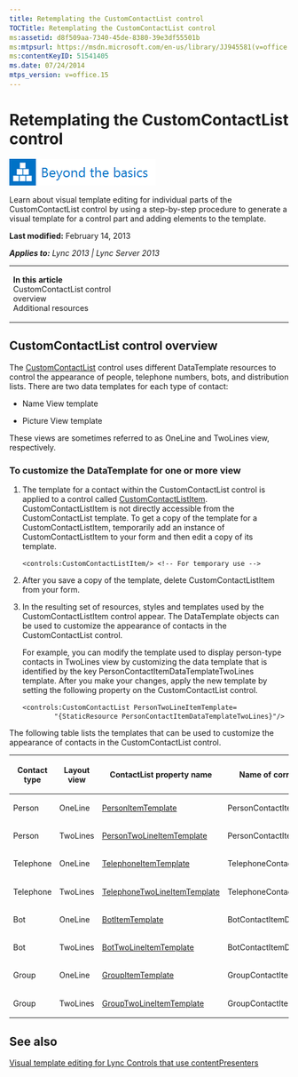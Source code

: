 ```yaml
---
title: Retemplating the CustomContactList control
TOCTitle: Retemplating the CustomContactList control
ms:assetid: d8f509aa-7340-45de-8380-39e3df55501b
ms:mtpsurl: https://msdn.microsoft.com/en-us/library/JJ945581(v=office.15)
ms:contentKeyID: 51541405
ms.date: 07/24/2014
mtps_version: v=office.15
---
```


# Retemplating the CustomContactList control

![Beyond the basics topic](images/JJ937254.mod_icon_beyondbasics_long(Office.15).png "Beyond the basics topic")

Learn about visual template editing for individual parts of the CustomContactList control by using a step-by-step procedure to generate a visual template for a control part and adding elements to the template.

**Last modified:** February 14, 2013

***Applies to:** Lync 2013 | Lync Server 2013*

<table>
<colgroup>
<col style="width: 50%" />
<col style="width: 50%" />
</colgroup>
<tbody>
<tr class="odd">
<td><p><strong>In this article</strong><br />
CustomContactList control overview<br />
Additional resources</p></td>
<td><p></p></td>
</tr>
</tbody>
</table>

## CustomContactList control overview

The [CustomContactList](https://msdn.microsoft.com/en-us/library/hh346321\(v=office.15\)) control uses different DataTemplate resources to control the appearance of people, telephone numbers, bots, and distribution lists. There are two data templates for each type of contact:

  - Name View template

  - Picture View template

These views are sometimes referred to as OneLine and TwoLines view, respectively.

### To customize the DataTemplate for one or more view

1.  The template for a contact within the CustomContactList control is applied to a control called [CustomContactListItem](https://msdn.microsoft.com/en-us/library/hh346017\(v=office.15\)). CustomContactListItem is not directly accessible from the CustomContactList template. To get a copy of the template for a CustomContactListItem, temporarily add an instance of CustomContactListItem to your form and then edit a copy of its template.
    
        <controls:CustomContactListItem/> <!-- For temporary use -->

2.  After you save a copy of the template, delete CustomContactListItem from your form.

3.  In the resulting set of resources, styles and templates used by the CustomContactListItem control appear. The DataTemplate objects can be used to customize the appearance of contacts in the CustomContactList control.
    
    For example, you can modify the template used to display person-type contacts in TwoLines view by customizing the data template that is identified by the key PersonContactItemDataTemplateTwoLines template. After you make your changes, apply the new template by setting the following property on the CustomContactList control.
    
        <controls:CustomContactList PersonTwoLineItemTemplate=
                "{StaticResource PersonContactItemDataTemplateTwoLines}"/>

The following table lists the templates that can be used to customize the appearance of contacts in the CustomContactList control.

<table>
<colgroup>
<col style="width: 25%" />
<col style="width: 25%" />
<col style="width: 25%" />
<col style="width: 25%" />
</colgroup>
<thead>
<tr class="header">
<th><p>Contact type</p></th>
<th><p>Layout view</p></th>
<th><p>ContactList property name</p></th>
<th><p>Name of corresponding DataTemplate</p></th>
</tr>
</thead>
<tbody>
<tr class="odd">
<td><p>Person</p></td>
<td><p>OneLine</p></td>
<td><p><a href="https://msdn.microsoft.com/en-us/library/hh363472(v=office.15)">PersonItemTemplate</a></p></td>
<td><p>PersonContactItemDataTemplateOneLine</p></td>
</tr>
<tr class="even">
<td><p>Person</p></td>
<td><p>TwoLines</p></td>
<td><p><a href="https://msdn.microsoft.com/en-us/library/hh379568(v=office.15)">PersonTwoLineItemTemplate</a></p></td>
<td><p>PersonContactItemDataTemplateTwoLines</p></td>
</tr>
<tr class="odd">
<td><p>Telephone</p></td>
<td><p>OneLine</p></td>
<td><p><a href="https://msdn.microsoft.com/en-us/library/hh363420(v=office.15)">TelephoneItemTemplate</a></p></td>
<td><p>TelephoneContactItemDataTemplateOneLine</p></td>
</tr>
<tr class="even">
<td><p>Telephone</p></td>
<td><p>TwoLines</p></td>
<td><p><a href="https://msdn.microsoft.com/en-us/library/hh363486(v=office.15)">TelephoneTwoLineItemTemplate</a></p></td>
<td><p>TelephoneContactItemDataTemplateTwoLines</p></td>
</tr>
<tr class="odd">
<td><p>Bot</p></td>
<td><p>OneLine</p></td>
<td><p><a href="https://msdn.microsoft.com/en-us/library/hh363732(v=office.15)">BotItemTemplate</a></p></td>
<td><p>BotContactItemDataTemplateOneLine</p></td>
</tr>
<tr class="even">
<td><p>Bot</p></td>
<td><p>TwoLines</p></td>
<td><p><a href="https://msdn.microsoft.com/en-us/library/hh363405(v=office.15)">BotTwoLineItemTemplate</a></p></td>
<td><p>BotContactItemDataTemplateTwoLines</p></td>
</tr>
<tr class="odd">
<td><p>Group</p></td>
<td><p>OneLine</p></td>
<td><p><a href="https://msdn.microsoft.com/en-us/library/hh379035(v=office.15)">GroupItemTemplate</a></p></td>
<td><p>GroupContactItemDataTemplateOneLine</p></td>
</tr>
<tr class="even">
<td><p>Group</p></td>
<td><p>TwoLines</p></td>
<td><p><a href="https://msdn.microsoft.com/en-us/library/hh379585(v=office.15)">GroupTwoLineItemTemplate</a></p></td>
<td><p>GroupContactItemDataTemplateTwoLines</p></td>
</tr>
</tbody>
</table>

## See also

[Visual template editing for Lync Controls that use contentPresenters](visual-template-editing-for-lync-controls-that-use-contentpresenters.md)

